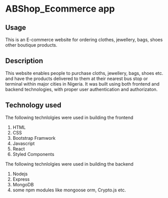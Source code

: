 # ABShop_Ecommerce app

## Usage

This is an E-commerce website for ordering clothes, jewellery, bags, shoes other boutique products.

## Description

This website enables people to purchase cloths, jewellery, bags, shoes etc. and have the products delivered to them at their nearest bus stop or terminal within major cities in Nigeria. It was built using both frontend and backend technologies, with proper user authentication and authorizaton.

## Technology used

The following technlolgies were used in building the frontend
1. HTML
2. CSS
3. Bootstrap Framwork
4. Javascript
5. React
6. Styled Components

The following technlolgies were used in building the backend
1. Nodejs
2. Express
3. MongoDB
4. some npm modules like mongoose orm, Crypto.js etc.
